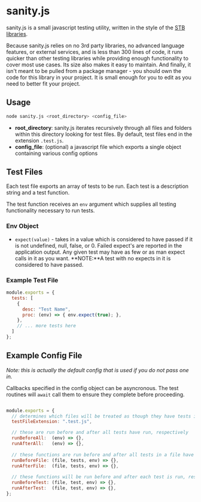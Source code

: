 # sanity.js

sanity.js is a small javascript testing utility, written in the style of the [STB libraries](https://github.com/nothings/stb/blob/master/docs/stb_howto.txt).

Because sanity.js relies on no 3rd party libraries, no advanced language features, or external services, and is less than 300 lines of code, it runs quicker than other testing libraries while providing enough functionality to cover most use cases. Its size also makes it easy to maintain. And finally, it isn't meant to be pulled from a package manager - you should own the code for this library in your project. It is small enough for you to edit as you need to better fit your project.

## Usage

```bash
node sanity.js <root_directory> <config_file>
```

- **root_directory**: sanity.js iterates recursively through all files and folders within this directory looking for test files. By default, test files end in the extension `.test.js`.
- **config_file**: (optional) a javascript file which exports a single object containing various config options

## Test Files

Each test file exports an array of tests to be run. Each test is a description string and a test function. 

The test function receives an `env` argument which supplies all testing functionality necessary to run tests.

### Env Object

- `expect(value)`  - takes in a value which is considered to have passed if it is not undefined, null, false, or 0. Failed expect's are reported in the application output. Any given test may have as few or as man expect calls in it as you want. 
  **NOTE:**A test with no expects in it is considered to have passed.

### Example Test File

```javascript
module.exports = { 
  tests: [
    {
      desc: "Test Name",
      proc: (env) => { env.expect(true); },
    },
    // ... more tests here
  ]
};
```

## Example Config File

*Note: this is actually the default config that is used if you do not pass one in.*

Callbacks specified in the config object can be asyncronous. The test routines will `await` call them to ensure they complete before proceeding.

```javascript

module.exports = {
  // determines which files will be treated as though they have tests in them
  testFileExtension: ".test.js",

  // these are run before and after all tests have run, respectively
  runBeforeAll:  (env) => {},
  runAfterAll:   (env) => {},
	
  // these functions are run before and after all tests in a file have been performed, repsectively, 
  runBeforeFile: (file, tests, env) => {},
  runAfterFile:  (file, tests, env) => {},
    
  // these functions will be run before and after each test is run, respectively
  runBeforeTest: (file, test, env) => {},
  runAfterTest:  (file, test, env) => {},
};

```


